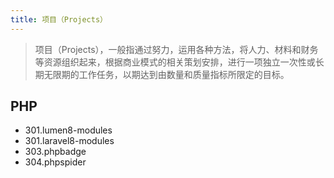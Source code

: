 ```yaml
---
title: 项目（Projects）
---
```

> 项目（Projects），一般指通过努力，运用各种方法，将人力、材料和财务等资源组织起来，根据商业模式的相关策划安排，进行一项独立一次性或长期无限期的工作任务，以期达到由数量和质量指标所限定的目标。

## PHP

- 301.lumen8-modules
- 301.laravel8-modules
- 303.phpbadge
- 304.phpspider
